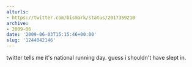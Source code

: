 ```yaml
---
alturls:
- https://twitter.com/bismark/status/2017359210
archive:
- 2009-06
date: '2009-06-03T15:15:46+00:00'
slug: '1244042146'
---
```


twitter tells me it's national running day. guess i shouldn't have slept in.

